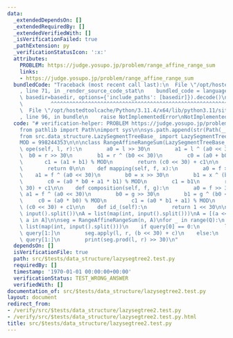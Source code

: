 ```yaml
---
data:
  _extendedDependsOn: []
  _extendedRequiredBy: []
  _extendedVerifiedWith: []
  _isVerificationFailed: true
  _pathExtension: py
  _verificationStatusIcon: ':x:'
  attributes:
    PROBLEM: https://judge.yosupo.jp/problem/range_affine_range_sum
    links:
    - https://judge.yosupo.jp/problem/range_affine_range_sum
  bundledCode: "Traceback (most recent call last):\n  File \"/opt/hostedtoolcache/Python/3.11.4/x64/lib/python3.11/site-packages/onlinejudge_verify/documentation/build.py\"\
    , line 71, in _render_source_code_stat\n    bundled_code = language.bundle(stat.path,\
    \ basedir=basedir, options={'include_paths': [basedir]}).decode()\n          \
    \         ^^^^^^^^^^^^^^^^^^^^^^^^^^^^^^^^^^^^^^^^^^^^^^^^^^^^^^^^^^^^^^^^^^^^^^^^^^^^^^^^^\n\
    \  File \"/opt/hostedtoolcache/Python/3.11.4/x64/lib/python3.11/site-packages/onlinejudge_verify/languages/python.py\"\
    , line 96, in bundle\n    raise NotImplementedError\nNotImplementedError\n"
  code: "# verification-helper: PROBLEM https://judge.yosupo.jp/problem/range_affine_range_sum\n\
    from pathlib import Path\nimport sys\n\nsys.path.append(str(Path(__file__).resolve().parent.parent.parent.parent))\n\
    from src.data_structure.LazySegmentTreeBase_ import LazySegmentTreeBase_\n\n\n\
    MOD = 998244353\n\n\nclass RangeAffineRangeSum(LazySegmentTreeBase_):\n    def\
    \ ope(self, l, r):\n        a0 = l >> 30\n        a1 = l ^ (a0 << 30)\n      \
    \  b0 = r >> 30\n        b1 = r ^ (b0 << 30)\n        c0 = (a0 + b0) % MOD\n \
    \       c1 = (a1 + b1) % MOD\n        return (c0 << 30) + c1\n\n    def e(self):\n\
    \        return 0\n\n    def mapping(self, f, x):\n        a0 = f >> 30\n    \
    \    a1 = f ^ (a0 << 30)\n        b0 = x >> 30\n        b1 = x ^ (b0 << 30)\n\
    \        c0 = (a0 * b0 + a1 * b1) % MOD\n        c1 = b1\n        return (c0 <<\
    \ 30) + c1\n\n    def composition(self, f, g):\n        a0 = f >> 30\n       \
    \ a1 = f ^ (a0 << 30)\n        b0 = g >> 30\n        b1 = g ^ (b0 << 30)\n   \
    \     c0 = (a0 * b0) % MOD\n        c1 = (a0 * b1 + a1) % MOD\n        return\
    \ (c0 << 30) + c1\n\n    def id_(self):\n        return 1 << 30\n\n\nn, Q = map(int,\
    \ input().split())\nA = list(map(int, input().split()))\nA = [(a << 30) + 1 for\
    \ a in A]\n\nseg = RangeAffineRangeSum(n, A)\nfor _ in range(Q):\n    query =\
    \ list(map(int, input().split()))\n    if query[0] == 0:\n        l, r, b, c =\
    \ query[1:]\n        seg.apply(l, r, (b << 30) + c)\n    else:\n        l, r =\
    \ query[1:]\n        print(seg.prod(l, r) >> 30)\n"
  dependsOn: []
  isVerificationFile: true
  path: src/$tests/data_structure/lazysegtree2.test.py
  requiredBy: []
  timestamp: '1970-01-01 00:00:00+00:00'
  verificationStatus: TEST_WRONG_ANSWER
  verifiedWith: []
documentation_of: src/$tests/data_structure/lazysegtree2.test.py
layout: document
redirect_from:
- /verify/src/$tests/data_structure/lazysegtree2.test.py
- /verify/src/$tests/data_structure/lazysegtree2.test.py.html
title: src/$tests/data_structure/lazysegtree2.test.py
---
```

